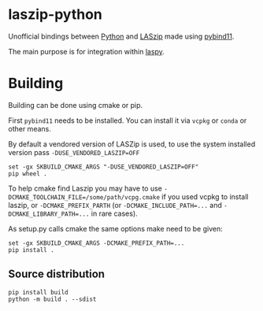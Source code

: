 # laszip-python

Unofficial bindings between [Python][python-site] and [LASzip][laszip-github] made
using [pybind11][pybind11-github].

The main purpose is for integration within [laspy][laspy-github].

# Building

Building can be done using cmake or pip.

First `pybind11` needs to be installed. You can install it via `vcpkg` or `conda` or other means.

By default a vendored version of LASZip is used, to use the system installed version
pass `-DUSE_VENDORED_LASZIP=OFF`
```
set -gx SKBUILD_CMAKE_ARGS "-DUSE_VENDORED_LASZIP=OFF"
pip wheel .
```

To help cmake find Laszip you may have to use `-DCMAKE_TOOLCHAIN_FILE=/some/path/vcpg.cmake`
if you used vcpkg to install laszip, or `-DCMAKE_PREFIX_PARTH`
(or `-DCMAKE_INCLUDE_PATH=...` and `-DCMAKE_LIBRARY_PATH=...` in rare cases).


As setup.py calls cmake the same options make need to be given:
```shell
set -gx SKBUILD_CMAKE_ARGS -DCMAKE_PREFIX_PATH=...
pip install .
```

## Source distribution
```
pip install build
python -m build . --sdist
```

[laszip-github]: https://github.com/LASzip/LASzip
[python-site]: https://www.python.org/ 
[pybind11-github]: https://github.com/pybind/pybind11
[laspy-github]: https://github.com/laspy/laspy